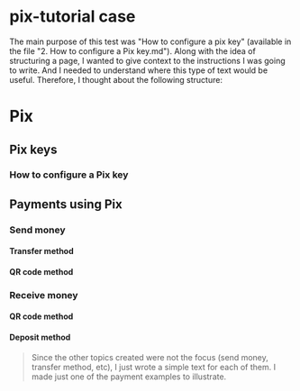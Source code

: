 # pix-tutorial case

The main purpose of this test was "How to configure a pix key" (available in the file "2. How to configure a Pix key.md"). Along with the idea of structuring a page, I wanted to give context to the instructions I was going to write. And I needed to understand where this type of text would be useful. Therefore, I thought about the following structure:

# Pix
## Pix keys
### How to configure a Pix key
## Payments using Pix
### Send money
#### Transfer method
#### QR code method
### Receive money
#### QR code method
#### Deposit method

>  Since the other topics created were not the focus (send money, transfer method, etc), I just wrote a simple text for each of them. I made just one of the payment examples to illustrate.

